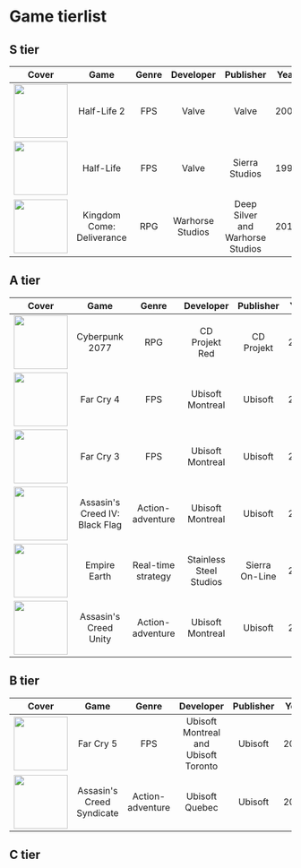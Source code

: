 # Game tierlist

## S tier
|Cover|Game|Genre|Developer|Publisher|Year|
|:---:|:--:|:---:|:-------:|:-------:|:--:|
|<img src="https://upload.wikimedia.org/wikipedia/en/thumb/2/25/Half-Life_2_cover.jpg/220px-Half-Life_2_cover.jpg" width="96px">|Half-Life 2|FPS|Valve|Valve|2004|
|<img src="https://upload.wikimedia.org/wikipedia/en/f/fa/Half-Life_Cover_Art.jpg" width="96px">|Half-Life|FPS|Valve|Sierra Studios|1998|
|<img src="https://upload.wikimedia.org/wikipedia/en/f/fd/Kingdom_Come_Deliverance.jpg" width="96px">|Kingdom Come: Deliverance|RPG|Warhorse Studios|Deep Silver and Warhorse Studios|2018|

## A tier
|Cover|Game|Genre|Developer|Publisher|Year|
|:---:|:--:|:---:|:-------:|:-------:|:--:|
|<img src="https://upload.wikimedia.org/wikipedia/en/9/9f/Cyberpunk_2077_box_art.jpg" width="96px">|Cyberpunk 2077|RPG|CD Projekt Red|CD Projekt|2020|
|<img src="https://upload.wikimedia.org/wikipedia/en/6/63/Far_Cry_4_box_art.jpg" width="96px">|Far Cry 4|FPS|Ubisoft Montreal|Ubisoft|2014|
|<img src="https://upload.wikimedia.org/wikipedia/en/c/c6/Far_Cry_3_PAL_box_art.jpg" width="96px">|Far Cry 3|FPS|Ubisoft Montreal|Ubisoft|2012|
|<img src="https://upload.wikimedia.org/wikipedia/en/2/28/Assassin%27s_Creed_IV_-_Black_Flag_cover.jpg" width="96px">|Assasin's Creed IV: Black Flag|Action-adventure|Ubisoft Montreal|Ubisoft|2013|
|<img src="https://upload.wikimedia.org/wikipedia/en/1/1f/Empire_Earth.jpg" width="96px">|Empire Earth|Real-time strategy|Stainless Steel Studios|Sierra On-Line|2001|
|<img src="https://upload.wikimedia.org/wikipedia/en/4/41/Assassin%27s_Creed_Unity_cover.jpg" width="96px">|Assasin's Creed Unity|Action-adventure|Ubisoft Montreal|Ubisoft|2014|

## B tier
|Cover|Game|Genre|Developer|Publisher|Year|
|:---:|:--:|:---:|:-------:|:-------:|:--:|
|<img src="https://upload.wikimedia.org/wikipedia/en/thumb/0/03/Far_Cry_5_boxshot.jpg/220px-Far_Cry_5_boxshot.jpg" width="96px">|Far Cry 5|FPS|Ubisoft Montreal and Ubisoft Toronto|Ubisoft|2018|
|<img src="https://upload.wikimedia.org/wikipedia/en/f/f2/Assassin%27s_Creed_Syndicate_cover.jpg" width="96px">|Assasin's Creed Syndicate|Action-adventure|Ubisoft Quebec|Ubisoft|2015|



## C tier
